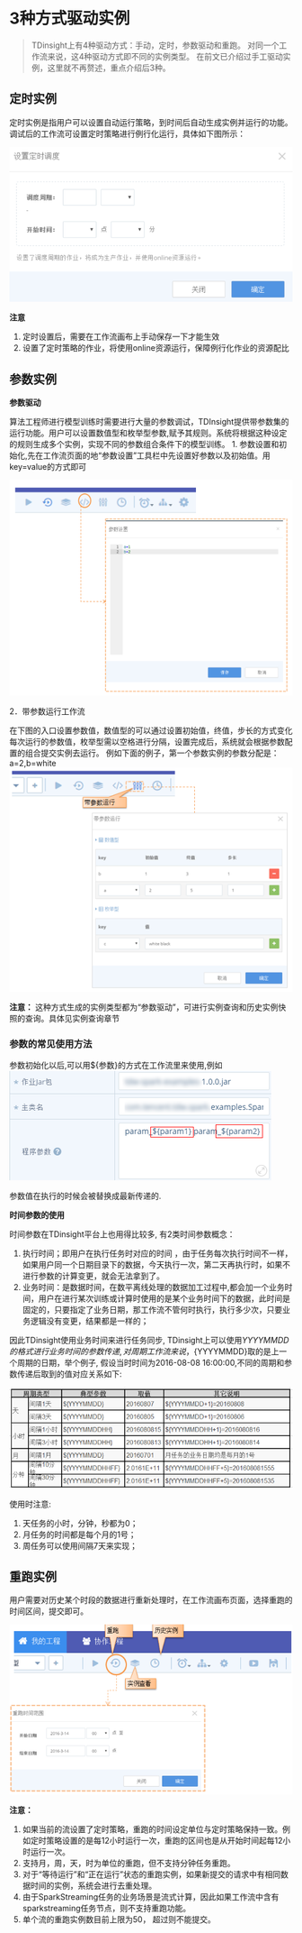 # 3种方式驱动实例

> TDinsight上有4种驱动方式：手动，定时，参数驱动和重跑。 对同一个工作流来说，这4种驱动方式即不同的实例类型。 在前文已介绍过手工驱动实例，这里就不再赘述，重点介绍后3种。

## 定时实例

定时实例是指用户可以设置自动运行策略，到时间后自动生成实例并运行的功能。 调试后的工作流可设置定时策略进行例行化运行，具体如下图所示：

![](../../.gitbook/assets/pic12.png)

**注意**

1. 定时设置后，需要在工作流画布上手动保存一下才能生效
2. 设置了定时策略的作业，将使用online资源运行，保障例行化作业的资源配比

## 参数实例

**参数驱动**

算法工程师进行模型训练时需要进行大量的参数调试，TDInsight提供带参数集的运行功能。用户可以设置数值型和枚举型参数,赋予其规则。系统将根据这种设定的规则生成多个实例，实现不同的参数组合条件下的模型训练。 1. 参数设置和初始化,先在工作流页面的地“参数设置”工具栏中先设置好参数以及初始值。用key=value的方式即可

![](../../.gitbook/assets/multiple1.png)

2．带参数运行工作流

在下图的入口设置参数值，数值型的可以通过设置初始值，终值，步长的方式变化每次运行的参数值，枚举型需以空格进行分隔，设置完成后，系统就会根据参数配置的组合提交实例去运行。 例如下面的例子，第一个参数实例的参数分配是：a=2,b=white  ![](../../.gitbook/assets/multiple2.png)

**注意：**  这种方式生成的实例类型都为“参数驱动”，可进行实例查询和历史实例快照的查询。具体见实例查询章节

### 参数的常见使用方法

参数初始化以后,可以用${参数}的方式在工作流里来使用,例如  ![](../../.gitbook/assets/para2.png)

参数值在执行的时候会被替换成最新传递的.

**时间参数的使用**

时间参数在TDinsight平台上也用得比较多, 有2类时间参数概念：

1. 执行时间；即用户在执行任务时对应的时间 ，由于任务每次执行时间不一样，如果用户同一个日期目录下的数据，今天执行一次，第二天再执行时，如果不进行参数的计算变更，就会无法拿到了。
2. 业务时间：是数据时间，在数平离线处理的数据加工过程中,都会加一个业务时间，用户在进行某次训练或计算时使用的是某个业务时间下的数据，此时间是固定的，只要指定了业务日期，那工作流不管何时执行，执行多少次，只要业务逻辑没有变更，结果都是一样的；

因此TDinsight使用业务时间来进行任务同步, TDinsight上可以使用${YYYYMMDD}的格式进行业务时间的参数传递,对周期工作流来说，${YYYYMMDD}取的是上一个周期的日期，举个例子, 假设当时时间为2016-08-08 16:00:00,不同的周期和参数传递后取到的值对应关系如下:

![](../../.gitbook/assets/para1.png)

使用时注意:

1. 天任务的小时，分钟，秒都为0；
2. 月任务的时间都是每个月的1号；
3. 周任务可以使用间隔7天来实现；

## 重跑实例

用户需要对历史某个时段的数据进行重新处理时，在工作流画布页面，选择重跑的时间区间，提交即可。

![](../../.gitbook/assets/multiple3.png)

**注意：** 

1. 如果当前的流设置了定时策略，重跑的时间设定单位与定时策略保持一致。例如定时策略设置的是每12小时运行一次，重跑的区间也是从开始时间起每12小时运行一次。
2. 支持月，周，天，时为单位的重跑，但不支持分钟任务重跑。
3. 对于“等待运行”和“正在运行”状态的重跑实例，如果新提交的请求中有相同数据时间的实例，系统会进行去重处理。 
4. 由于SparkStreaming任务的业务场景是流式计算，因此如果工作流中含有sparkstreaming任务节点，则不支持重跑功能。 
5. 单个流的重跑实例数目前上限为50， 超过则不能提交。

